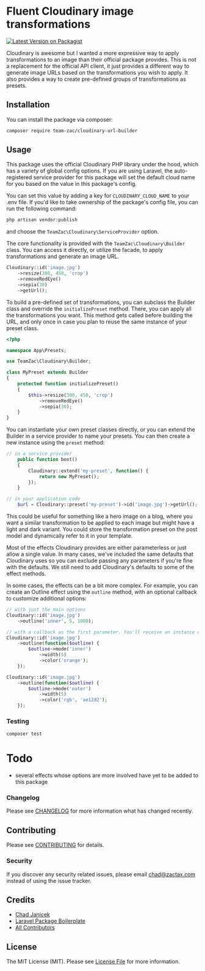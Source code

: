 # Fluent Cloudinary image transformations

[![Latest Version on Packagist](https://img.shields.io/packagist/v/team-zac/cloudinary-builder.svg?style=flat-square)](https://packagist.org/packages/team-zac/cloudinary)

Cloudinary is awesome but I wanted a more expressive way to apply transformations to an image than their official package provides. This is not a replacement for the official API client, it just provides a different way to generate image URLs based on the transformations you wish to apply. It also provides a way to create pre-defined groups of transformations as presets.

## Installation

You can install the package via composer:

```bash
composer require team-zac/cloudinary-url-builder
```

## Usage

This package uses the official Cloudinary PHP library under the hood, which has a variety of global config options. If you are using Laravel, the auto-registered service provider for this package will set the default cloud name for you based on the value in this package's config.

You can set this value by adding a key for `CLOUDINARY_CLOUD_NAME` to your .env file. If you'd like to take ownership of the package's config file, you can run the following command:

```bash
php artisan vendor:publish
```

and choose the `TeamZac\Cloudinary\ServiceProvider` option.

The core functionality is provided with the `TeamZac\Cloudinary\Builder` class. You can access it directly, or utilize the facade, to apply transformations and generate an image URL.

``` php
Cloudinary::id('image.jpg')
	->resize(300, 450, 'crop')
	->removeRedEye()
	->sepia(30)
	->getUrl();
```

To build a pre-defined set of transformations, you can subclass the Builder class and override the `initializePreset` method. There, you can apply all the transformations you want. This method gets called before building the URL, and only once in case you plan to reuse the same instance of your preset class.

``` php
<?php

namespace App\Presets;

use TeamZac\Cloudinary\Builder;

class MyPreset extends Builder 
{
	protected function initializePreset()
	{
		$this->resize(300, 450, 'crop')
			->removeRedEye()
			->sepia(30);
	}	
}

```

You can instantiate your own preset classes directly, or you can extend the Builder in a service provider to name your presets. You can then create a new instance using the `preset` method:

```php
// in a service provider
	public function boot() 
	{
		Cloudinary::extend('my-preset', function() {
			return new MyPreset();
		});
	}

// in your application code
	$url = Cloudinary::preset('my-preset')->id('image.jpg')->getUrl();
```

This could be useful for something like a hero image on a blog, where you want a similar transformation to be applied to each image but might have a light and dark variant. You could store the transformation preset on the post model and dynamically refer to it in your template.

Most of the effects Cloudinary provides are either parameterless or just allow a single value. In many cases, we've included the same defaults that Cloudinary uses so you can exclude passing any parameters if you're fine with the defaults. We still need to add Cloudinary's defaults to some of the effect methods.

In some cases, the effects can be a bit more complex. For example, you can create an Outline effect using the `outline` method, with an optional callback to customize additional options:

```php
// with just the main options
Cloudinary::id('image.jpg')
	->outline('inner', 5, 1000);

// with a callback as the first parameter. You'll receive an instance of TeamZac\Cloudinary\Transformations\PendingOutline
Cloudinary::id('image.jpg')
	->outline(function($outline) {
		$outline->mode('inner')
			->width(5)
			->color('orange');
	});

Cloudinary::id('image.jpg')
	->outline(function($outline) {
		$outline->mode('outer')
			->width(5)
			->color('rgb', 'ae12d2');
	});

```

### Testing

``` bash
composer test
```


# Todo

- several effects whose options are more involved have yet to be added to this package

### Changelog

Please see [CHANGELOG](CHANGELOG.md) for more information what has changed recently.

## Contributing

Please see [CONTRIBUTING](CONTRIBUTING.md) for details.

### Security

If you discover any security related issues, please email chad@zactax.com instead of using the issue tracker.

## Credits

- [Chad Janicek](https://github.com/team-zac)
- [Laravel Package Boilerplate](https://laravelpackageboilerplate.com)
- [All Contributors](../../contributors)

## License

The MIT License (MIT). Please see [License File](LICENSE.md) for more information.
